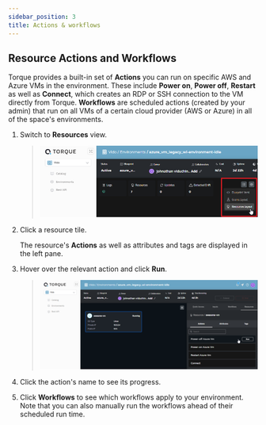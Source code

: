 ```yaml
---
sidebar_position: 3
title: Actions & workflows
---
```


## Resource Actions and Workflows

Torque provides a built-in set of __Actions__ you can run on specific AWS and Azure VMs in the environment. These include __Power on__, __Power off__, __Restart__ as well as __Connect__, which creates an RDP or SSH connection to the VM directly from Torque. __Workflows__ are scheduled actions (created by your admin) that run on all VMs of a certain cloud provider (AWS or Azure) in all of the space's environments.

1. Switch to __Resources__ view.
   > ![Locale Dropdown](/img/resources-view.png)

2. Click a resource tile.

   The resource's __Actions__ as well as attributes and tags are displayed in the left pane.
3. Hover over the relevant action and click __Run__.
   > ![Locale Dropdown](/img/resource-actions.png)
4. Click the action's name to see its progress.
5. Click __Workflows__ to see which workflows apply to your environment. Note that you can also manually run the workflows ahead of their scheduled run time. 